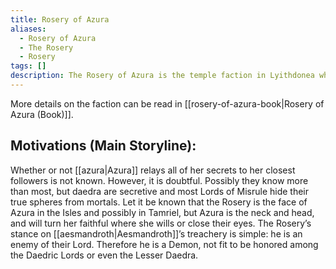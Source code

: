 ```yaml
---
title: Rosery of Azura
aliases:
  - Rosery of Azura
  - The Rosery
  - Rosery
tags: []
description: The Rosery of Azura is the temple faction in Lyithdonea which is dedicated to the worship of Azura.
---
```

More details on the faction can be read in [[rosery-of-azura-book|Rosery of Azura (Book)]].
## Motivations (Main Storyline):
Whether or not [[azura|Azura]] relays all of her secrets to her closest followers is not known. However, it is doubtful. Possibly they know more than most, but daedra are secretive and most Lords of Misrule hide their true spheres from mortals. Let it be known that the Rosery is the face of Azura in the Isles and possibly in Tamriel, but Azura is the neck and head, and will turn her faithful where she wills or close their eyes. The Rosery’s stance on [[aesmandroth|Aesmandroth]]’s treachery is simple: he is an enemy of their Lord. Therefore he is a Demon, not fit to be honored among the Daedric Lords or even the Lesser Daedra.